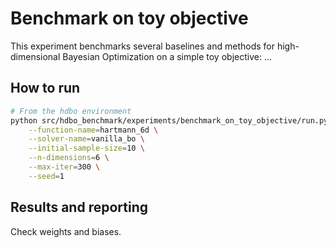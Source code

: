 # Benchmark on toy objective

This experiment benchmarks several baselines and methods for high-dimensional Bayesian Optimization on a simple toy objective: ...

## How to run

```bash
# From the hdbo environment
python src/hdbo_benchmark/experiments/benchmark_on_toy_objective/run.py \
    --function-name=hartmann_6d \
    --solver-name=vanilla_bo \
    --initial-sample-size=10 \
    --n-dimensions=6 \
    --max-iter=300 \
    --seed=1
```

## Results and reporting

Check weights and biases.
